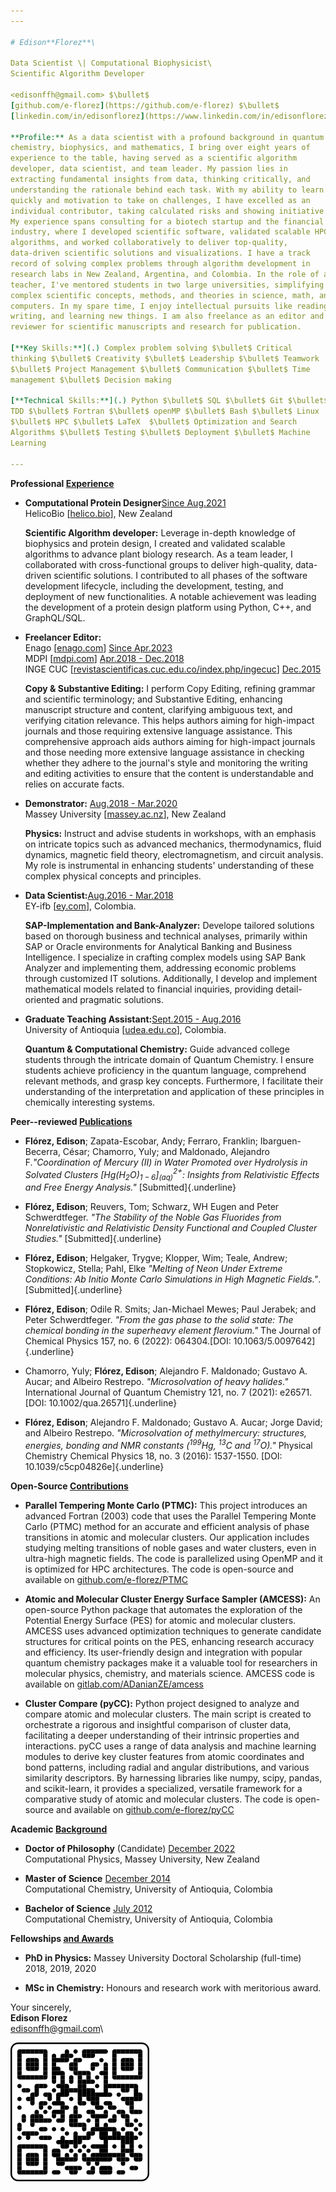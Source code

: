 ```yaml
---
---

# Edison**Florez**\

Data Scientist \| Computational Biophysicist\
Scientific Algorithm Developer

<edisonffh@gmail.com> $\bullet$
[github.com/e-florez](https://github.com/e-florez) $\bullet$
[linkedin.com/in/edisonflorez](https://www.linkedin.com/in/edisonflorez/)

**Profile:** As a data scientist with a profound background in quantum
chemistry, biophysics, and mathematics, I bring over eight years of
experience to the table, having served as a scientific algorithm
developer, data scientist, and team leader. My passion lies in
extracting fundamental insights from data, thinking critically, and
understanding the rationale behind each task. With my ability to learn
quickly and motivation to take on challenges, I have excelled as an
individual contributor, taking calculated risks and showing initiative.
My experience spans consulting for a biotech startup and the financial
industry, where I developed scientific software, validated scalable HPC
algorithms, and worked collaboratively to deliver top-quality,
data-driven scientific solutions and visualizations. I have a track
record of solving complex problems through algorithm development in
research labs in New Zealand, Argentina, and Colombia. In the role of a
teacher, I've mentored students in two large universities, simplifying
complex scientific concepts, methods, and theories in science, math, and
computers. In my spare time, I enjoy intellectual pursuits like reading,
writing, and learning new things. I am also freelance as an editor and
reviewer for scientific manuscripts and research for publication.

[**Key Skills:**](.) Complex problem solving $\bullet$ Critical
thinking $\bullet$ Creativity $\bullet$ Leadership $\bullet$ Teamwork
$\bullet$ Project Management $\bullet$ Communication $\bullet$ Time
management $\bullet$ Decision making

[**Technical Skills:**](.) Python $\bullet$ SQL $\bullet$ Git $\bullet$
TDD $\bullet$ Fortran $\bullet$ openMP $\bullet$ Bash $\bullet$ Linux
$\bullet$ HPC $\bullet$ LaTeX  $\bullet$ Optimization and Search
Algorithms $\bullet$ Testing $\bullet$ Deployment $\bullet$ Machine
Learning

---
```


**Professional [Experience](.)**

- **Computational Protein Designer**[Since Aug.2021](.)\
  HelicoBio \[[helico.bio](www.helico.bio)\], New Zealand

  **Scientific Algorithm developer:** Leverage in-depth knowledge of
  biophysics and protein design, I created and validated scalable
  algorithms to advance plant biology research. As a team leader, I
  collaborated with cross-functional groups to deliver high-quality,
  data-driven scientific solutions. I contributed to all phases of the
  software development lifecycle, including the development, testing,
  and deployment of new functionalities. A notable achievement was
  leading the development of a protein design platform using Python,
  C++, and GraphQL/SQL.

- **Freelancer Editor:**\
  Enago \[[enago.com](https://www.enago.com/)\] [Since Apr.2023](.)\
  MDPI \[[mdpi.com](https://www.mdpi.com/)\] [Apr.2018 - Dec.2018](.)\
  INGE CUC
  \[[revistascientificas.cuc.edu.co/index.php/ingecuc](https://revistascientificas.cuc.edu.co/index.php/ingecuc)\]
  [Dec.2015](.)

  **Copy & Substantive Editing:** I perform Copy Editing, refining
  grammar and scientific terminology; and Substantive Editing,
  enhancing manuscript structure and content, clarifying ambiguous
  text, and verifying citation relevance. This helps authors aiming
  for high-impact journals and those requiring extensive language
  assistance. This comprehensive approach aids authors aiming for
  high-impact journals and those needing more extensive language
  assistance in checking whether they adhere to the journal's style
  and monitoring the writing and editing activities to ensure that the
  content is understandable and relies on accurate facts.

- **Demonstrator:** [Aug.2018 - Mar.2020](.)\
  Massey University \[[massey.ac.nz](www.massey.ac.nz)\], New Zealand

  **Physics:** Instruct and advise students in workshops, with an
  emphasis on intricate topics such as advanced mechanics,
  thermodynamics, fluid dynamics, magnetic field theory,
  electromagnetism, and circuit analysis. My role is instrumental in
  enhancing students' understanding of these complex physical concepts
  and principles.

- **Data Scientist:**[Aug.2016 - Mar.2018](.)\
  EY-ifb \[[ey.com](www.ey.com/en_gl/ey-ifb)\], Colombia.

  **SAP-Implementation and Bank-Analyzer:** Develope tailored
  solutions based on thorough business and technical analyses,
  primarily within SAP or Oracle environments for Analytical Banking
  and Business Intelligence. I specialize in crafting complex models
  using SAP Bank Analyzer and implementing them, addressing economic
  problems through customized IT solutions. Additionally, I develop
  and implement mathematical models related to financial inquiries,
  providing detail-oriented and pragmatic solutions.

- **Graduate Teaching Assistant:**[Sept.2015 - Aug.2016](.)\
  University of Antioquia \[[udea.edu.co](www.udea.edu.co)\],
  Colombia.

  **Quantum & Computational Chemistry:** Guide advanced college
  students through the intricate domain of Quantum Chemistry. I ensure
  students achieve proficiency in the quantum language, comprehend
  relevant methods, and grasp key concepts. Furthermore, I facilitate
  their understanding of the interpretation and application of these
  principles in chemically interesting systems.

**Peer--reviewed [Publications](.)**

- **Flórez, Edison**; Zapata-Escobar, Andy; Ferraro, Franklin;
  Ibarguen-Becerra, César; Chamorro, Yuly; and Maldonado, Alejandro
  F._"Coordination of Mercury (II) in Water Promoted over Hydrolysis
  in Solvated Clusters \[Hg(H$_2$O)$_{1-6}$\]$^{2+}_{(aq)}$: Insights
  from Relativistic Effects and Free Energy Analysis."_
  [Submitted]{.underline}

- **Flórez, Edison**; Reuvers, Tom; Schwarz, WH Eugen and Peter
  Schwerdtfeger. _"The Stability of the Noble Gas Fluorides from
  Nonrelativistic and Relativistic Density Functional and Coupled
  Cluster Studies."_ [Submitted]{.underline}

- **Flórez, Edison**; Helgaker, Trygve; Klopper, Wim; Teale, Andrew;
  Stopkowicz, Stella; Pahl, Elke _"Melting of Neon Under Extreme
  Conditions: Ab Initio Monte Carlo Simulations in High Magnetic
  Fields."_. [Submitted]{.underline}

- **Flórez, Edison**; Odile R. Smits; Jan-Michael Mewes; Paul Jerabek;
  and Peter Schwerdtfeger. _"From the gas phase to the solid state:
  The chemical bonding in the superheavy element flerovium."_ The
  Journal of Chemical Physics 157, no. 6 (2022): 064304.[DOI:
  10.1063/5.0097642]{.underline}

- Chamorro, Yuly; **Flórez, Edison**; Alejandro F. Maldonado;
  Gustavo A. Aucar; and Albeiro Restrepo. _"Microsolvation of heavy
  halides."_ International Journal of Quantum Chemistry 121, no. 7
  (2021): e26571. [DOI: 10.1002/qua.26571]{.underline}

- **Flórez, Edison**; Alejandro F. Maldonado; Gustavo A. Aucar; Jorge
  David; and Albeiro Restrepo. _"Microsolvation of methylmercury:
  structures, energies, bonding and NMR constants ($^{199}$Hg,
  $^{13}$C and $^{17}$O)."_ Physical Chemistry Chemical Physics 18,
  no. 3 (2016): 1537-1550. [DOI: 10.1039/c5cp04826e]{.underline}

**Open-Source [Contributions](.)**

- **Parallel Tempering Monte Carlo (PTMC):** This project introduces
  an advanced Fortran (2003) code that uses the Parallel Tempering
  Monte Carlo (PTMC) method for an accurate and efficient analysis of
  phase transitions in atomic and molecular clusters. Our application
  includes studying melting transitions of noble gases and water
  clusters, even in ultra-high magnetic fields. The code is
  parallelized using OpenMP and it is optimized for HPC architectures.
  The code is open-source and available on
  [github.com/e-florez/PTMC](https://github.com/e-florez/PTMC)

- **Atomic and Molecular Cluster Energy Surface Sampler (AMCESS):** An
  open-source Python package that automates the exploration of the
  Potential Energy Surface (PES) for atomic and molecular clusters.
  AMCESS uses advanced optimization techniques to generate candidate
  structures for critical points on the PES, enhancing research
  accuracy and efficiency. Its user-friendly design and integration
  with popular quantum chemistry packages make it a valuable tool for
  researchers in molecular physics, chemistry, and materials science.
  AMCESS code is available on
  [gitlab.com/ADanianZE/amcess](https://gitlab.com/ADanianZE/amcess)

- **Cluster Compare (pyCC):** Python project designed to analyze and
  compare atomic and molecular clusters. The main script is created to
  orchestrate a rigorous and insightful comparison of cluster data,
  facilitating a deeper understanding of their intrinsic properties
  and interactions. pyCC uses a range of data analysis and machine
  learning modules to derive key cluster features from atomic
  coordinates and bond patterns, including radial and angular
  distributions, and various similarity descriptors. By harnessing
  libraries like numpy, scipy, pandas, and scikit-learn, it provides a
  specialized, versatile framework for a comparative study of atomic
  and molecular clusters. The code is open-source and available on
  [github.com/e-florez/pyCC](https://github.com/e-florez/pyCC)

**Academic [Background](.)**

- **Doctor of Philosophy** (Candidate) [December 2022](.)\
  Computational Physics, Massey University, New Zealand

- **Master of Science** [December 2014](.)\
  Computational Chemistry, University of Antioquia, Colombia

- **Bachelor of Science** [July 2012](.)\
  Computational Chemistry, University of Antioquia, Colombia

**Fellowships [and Awards](.)**

- **PhD in Physics:** Massey University Doctoral Scholarship
  (full-time) 2018, 2019, 2020

- **MSc in Chemistry:** Honours and research work with meritorious
  award.

Your sincerely,\
**Edison Florez**\
<edisonffh@gmail.com>\

[ ![image](figs/qrcode_github_page.png) ](https://github.com/e-florez/e-florez)
